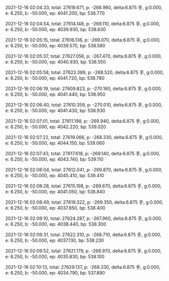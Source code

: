 2021-12-16 02:04:33, total: 27619.671, p: -268.960, delta:6.875 手, g:0.000, e: 6.250, b: -50.000, ep: 4041.200, bp: 538.770

2021-12-16 02:04:54, total: 27614.148, p: -269.110, delta:6.875 手, g:0.000, e: 6.250, b: -50.000, ep: 4039.930, bp: 538.630

2021-12-16 02:05:15, total: 27616.136, p: -269.070, delta:6.875 手, g:0.000, e: 6.250, b: -50.000, ep: 4039.570, bp: 538.580

2021-12-16 02:05:37, total: 27627.056, p: -267.470, delta:6.875 手, g:0.000, e: 6.250, b: -50.000, ep: 4040.930, bp: 538.550

2021-12-16 02:05:58, total: 27622.389, p: -268.520, delta:6.875 手, g:0.000, e: 6.250, b: -50.000, ep: 4041.720, bp: 538.780

2021-12-16 02:06:19, total: 27609.823, p: -270.160, delta:6.875 手, g:0.000, e: 6.250, b: -50.000, ep: 4041.440, bp: 538.950

2021-12-16 02:06:40, total: 27610.359, p: -270.010, delta:6.875 手, g:0.000, e: 6.250, b: -50.000, ep: 4041.430, bp: 538.930

2021-12-16 02:07:01, total: 27611.198, p: -269.940, delta:6.875 手, g:0.000, e: 6.250, b: -50.000, ep: 4042.220, bp: 539.020

2021-12-16 02:07:22, total: 27619.066, p: -268.330, delta:6.875 手, g:0.000, e: 6.250, b: -50.000, ep: 4044.150, bp: 539.060

2021-12-16 02:07:43, total: 27617.618, p: -269.140, delta:6.875 手, g:0.000, e: 6.250, b: -50.000, ep: 4043.740, bp: 539.110

2021-12-16 02:08:04, total: 27612.041, p: -269.870, delta:6.875 手, g:0.000, e: 6.250, b: -50.000, ep: 4045.410, bp: 539.410

2021-12-16 02:08:28, total: 27615.198, p: -269.670, delta:6.875 手, g:0.000, e: 6.250, b: -50.000, ep: 4041.050, bp: 538.840

2021-12-16 02:08:49, total: 27619.322, p: -269.350, delta:6.875 手, g:0.000, e: 6.250, b: -50.000, ep: 4037.850, bp: 538.400

2021-12-16 02:09:10, total: 27624.287, p: -267.960, delta:6.875 手, g:0.000, e: 6.250, b: -50.000, ep: 4038.440, bp: 538.300

2021-12-16 02:09:31, total: 27622.310, p: -268.710, delta:6.875 手, g:0.000, e: 6.250, b: -50.000, ep: 4037.130, bp: 538.230

2021-12-16 02:09:52, total: 27621.179, p: -268.970, delta:6.875 手, g:0.000, e: 6.250, b: -50.000, ep: 4035.830, bp: 538.100

2021-12-16 02:10:13, total: 27629.137, p: -268.330, delta:6.875 手, g:0.000, e: 6.250, b: -50.000, ep: 4034.790, bp: 537.890
